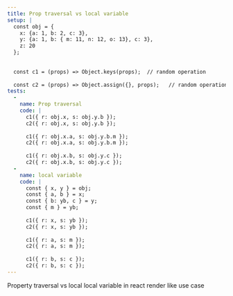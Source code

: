 ```yaml
---
title: Prop traversal vs local variable
setup: |
  const obj = {
    x: {a: 1, b: 2, c: 3},
    y: {a: 1, b: { m: 11, n: 12, o: 13}, c: 3},
    z: 20
  };
  
  
  const c1 = (props) => Object.keys(props);  // random operation 
  
  const c2 = (props) => Object.assign({}, props);   // random operation
tests:
  -
    name: Prop traversal
    code: |
      c1({ r: obj.x, s: obj.y.b });
      c2({ r: obj.x, s: obj.y.b });
      
      c1({ r: obj.x.a, s: obj.y.b.m });
      c2({ r: obj.x.a, s: obj.y.b.m });
      
      c1({ r: obj.x.b, s: obj.y.c });
      c2({ r: obj.x.b, s: obj.y.c });
  -
    name: local variable
    code: |
      const { x, y } = obj;
      const { a, b } = x;
      const { b: yb, c } = y;
      const { m } = yb;
      
      c1({ r: x, s: yb });
      c2({ r: x, s: yb });
      
      c1({ r: a, s: m });
      c2({ r: a, s: m });
      
      c1({ r: b, s: c });
      c2({ r: b, s: c });
---
```

Property traversal vs local local variable in react render like use case

